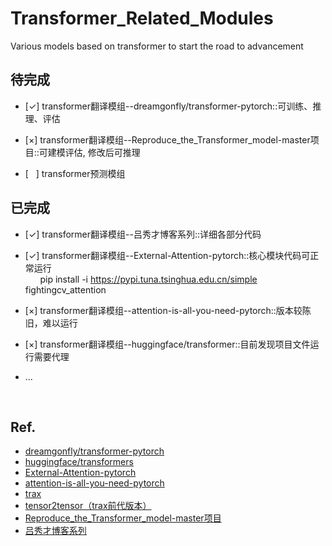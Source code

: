 # Transformer_Related_Modules

Various models based on transformer to start the road to advancement

## 待完成
- [&check;] transformer翻译模组--dreamgonfly/transformer-pytorch::可训练、推理、评估
- [&times;] transformer翻译模组--Reproduce_the_Transformer_model-master项目::可建模评估, 修改后可推理<br>

- [&nbsp;&nbsp;&nbsp;] transformer预测模组


## 已完成 
<!-- 
    &check; 乘号 ✔ ✓
    &times; 叉号 x 

    半角空格: &ensp;或 &#8194;
    全角空格: &emsp;或 &#8195;
    不换行空格: &nbsp;或 &#160;
-->   

- [&check;] transformer翻译模组--吕秀才博客系列::详细各部分代码<br>
- [&check;] transformer翻译模组--External-Attention-pytorch::核心模块代码可正常运行<br>
&nbsp;&nbsp;&nbsp;&nbsp;&nbsp;&nbsp;pip install -i https://pypi.tuna.tsinghua.edu.cn/simple fightingcv_attention<br>
- [&times;] transformer翻译模组--attention-is-all-you-need-pytorch::版本较陈旧，难以运行<br>
- [&times;] transformer翻译模组--huggingface/transformer::目前发现项目文件运行需要代理<br>

- ...<br>

<br>

## Ref.    
- [dreamgonfly/transformer-pytorch](https://github.com/dreamgonfly/transformer-pytorch)<br>
- [huggingface/transformers](https://github.com/huggingface/transformers/blob/main/README_zh-hans.md) <br>
- [External-Attention-pytorch](https://github.com/xmu-xiaoma666/External-Attention-pytorch) <br>
- [attention-is-all-you-need-pytorch](https://github.com/jadore801120/attention-is-all-you-need-pytorch)<br>
- [trax](https://github.com/google/trax) <br>
- [tensor2tensor（trax前代版本）](https://github.com/tensorflow/tensor2tensor)<br>
- [Reproduce_the_Transformer_model-master项目](https://github.com/scnu-dil/Reproduce_the_Transformer_model) <br>
- [吕秀才博客系列](https://blog.csdn.net/nocml/article/details/125711025)<br>
